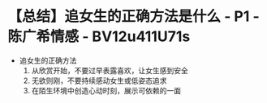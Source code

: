 # 【总结】追女生的正确方法是什么 - P1 - 陈广希情感 - BV12u411U71s

-   追女生的正确方法
    1.  从欣赏开始，不要过早表露喜欢，让女生感到安全
    2.  无欲则刚，不要持续感动女生或低姿态追求
    3.  在陌生环境中创造心动时刻，展示可依赖的一面